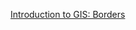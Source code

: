 [Introduction to GIS: Borders](https://harvardmapcollection.github.io/classes/workshops/introduction-to-GIS/)